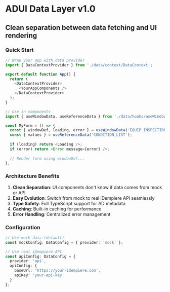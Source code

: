 # ADUI Data Layer v1.0

## Clean separation between data fetching and UI rendering

### Quick Start

```typescript
// Wrap your app with data provider
import { DataContextProvider } from './data/context/DataContext';

export default function App() {
  return (
    <DataContextProvider>
      <YourAppComponents />
    </DataContextProvider>
  );
}

// Use in components
import { useWindowData, useReferenceData } from './data/hooks/useWindowData';

const MyForm = () => {
  const { windowDef, loading, error } = useWindowData('EQUIP_INSPECTION');
  const { values } = useReferenceData('CONDITION_LIST');
  
  if (loading) return <Loading />;
  if (error) return <Error message={error} />;
  
  // Render form using windowDef...
};
```

### Architecture Benefits

1. **Clean Separation**: UI components don't know if data comes from mock or API
2. **Easy Evolution**: Switch from mock to real iDempiere API seamlessly  
3. **Type Safety**: Full TypeScript support for AD metadata
4. **Caching**: Built-in caching for performance
5. **Error Handling**: Centralized error management

### Configuration

```typescript
// Use mock data (default)
const mockConfig: DataConfig = { provider: 'mock' };

// Use real iDempiere API
const apiConfig: DataConfig = {
  provider: 'api',
  apiConfig: {
    baseUrl: 'https://your-idempiere.com',
    apiKey: 'your-api-key'
  }
};
```
